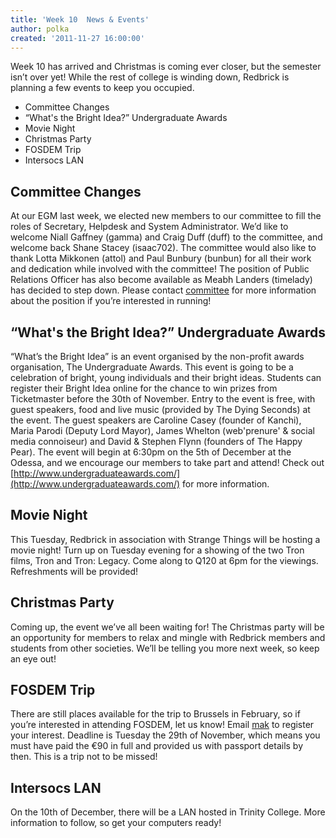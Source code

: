 ```yaml
---
title: 'Week 10  News & Events'
author: polka
created: '2011-11-27 16:00:00'
---
```

Week 10 has arrived and Christmas is coming ever closer, but the semester isn’t over yet! While the rest of college is winding down, Redbrick is planning a few events to keep you occupied.

*   Committee Changes
*   “What's the Bright Idea?” Undergraduate Awards
*   Movie Night
*   Christmas Party
*   FOSDEM Trip
*   Intersocs LAN

## Committee Changes

At our EGM last week, we elected new members to our committee to fill the roles of Secretary, Helpdesk and System Administrator. We’d like to welcome Niall Gaffney (gamma) and Craig Duff (duff) to the committee, and welcome back Shane Stacey (isaac702). The committee would also like to thank Lotta Mikkonen (attol) and Paul Bunbury (bunbun) for all their work and dedication while involved with the committee! The position of Public Relations Officer has also become available as Meabh Landers (timelady) has decided to step down. Please contact [committee](/about/contact/committee) for more information about the position if you’re interested in running!

## “What's the Bright Idea?” Undergraduate Awards

“What’s the Bright Idea” is an event organised by the non-profit awards organisation, The Undergraduate Awards. This event is going to be a celebration of bright, young individuals and their bright ideas. Students can register their Bright Idea online for the chance to win prizes from Ticketmaster before the 30th of November. Entry to the event is free, with guest speakers, food and live music (provided by The Dying Seconds) at the event. The guest speakers are Caroline Casey (founder of Kanchi), Maria Parodi (Deputy Lord Mayor), James Whelton (web'prenure' & social media connoiseur) and David & Stephen Flynn (founders of The Happy Pear). The event will begin at 6:30pm on the 5th of December at the Odessa, and we encourage our members to take part and attend! Check out [http://www.undergraduateawards.com/](http://www.undergraduateawards.com/) for more information.

## Movie Night

This Tuesday, Redbrick in association with Strange Things will be hosting a movie night! Turn up on Tuesday evening for a showing of the two Tron films, Tron and Tron: Legacy. Come along to Q120 at 6pm for the viewings. Refreshments will be provided!

## Christmas Party

Coming up, the event we’ve all been waiting for! The Christmas party will be an opportunity for members to relax and mingle with Redbrick members and students from other societies. We’ll be telling you more next week, so keep an eye out!

## FOSDEM Trip

There are still places available for the trip to Brussels in February, so if you’re interested in attending FOSDEM, let us know! Email [mak](/about/contact/mak) to register your interest. Deadline is Tuesday the 29th of November, which means you must have paid the €90 in full and provided us with passport details by then. This is a trip not to be missed!

## Intersocs LAN

On the 10th of December, there will be a LAN hosted in Trinity College. More information to follow, so get your computers ready!